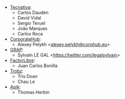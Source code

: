 - [Tecnativa](https://www.tecnativa.com):
  - Carlos Dauden
  - David Vidal
  - Sergio Teruel
  - João Marques
  - Carlos Roca
- [CorporateHub](https://corporatehub.eu/):
  - Alexey Pelykh \<<alexey.pelykh@corphub.eu>\>
- [GRAP](http://www.grap.coop/):
  - Sylvain LE GAL \<<https://twitter.com/legalsylvain>\>
- [FactorLibre](https://factorlibre.com/):
  - Juan Carlos Bonilla
- [Trobz](https://trobz.com/):
  - Tris Doan
  - Chau Le
- [Apik](https://apik.cloud/):
  - Thomas Herbin
